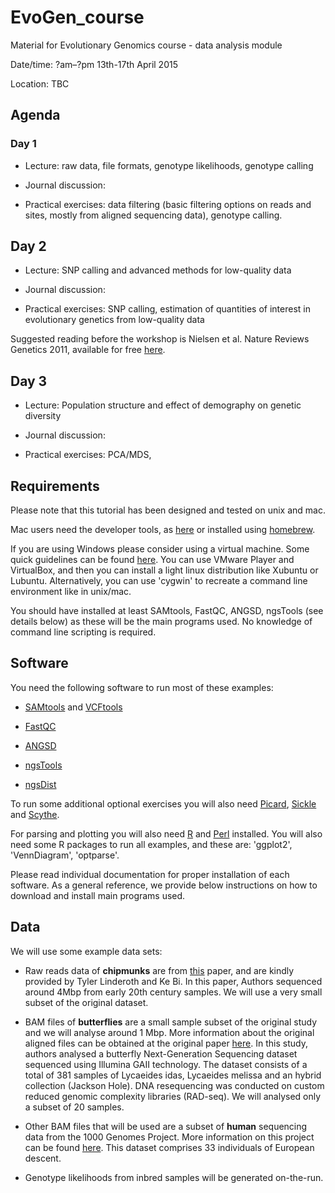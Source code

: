 # EvoGen_course
Material for Evolutionary Genomics course - data analysis module

Date/time: ?am–?pm 13th-17th April 2015

Location: TBC


## Agenda

### Day 1

 - Lecture: raw data, file formats, genotype likelihoods, genotype calling

 - Journal discussion:

 - Practical exercises: 
data filtering (basic filtering options on reads and sites, mostly from aligned sequencing data), genotype calling.

## Day 2

 - Lecture: SNP calling and advanced methods for low-quality data

 - Journal discussion:

 - Practical exercises: SNP calling, estimation of quantities of interest in evolutionary genetics from low-quality data

Suggested reading before the workshop is Nielsen et al. Nature Reviews Genetics 2011, available for free [here](http://cteg.berkeley.edu/~nielsen/wordpress/wp-content/uploads/2013/01/Nielsen-R.-et-al.-2011.pdf).

## Day 3

 - Lecture: Population structure and effect of demography on genetic diversity

 - Journal discussion:

 - Practical exercises: PCA/MDS, 

## Requirements

Please note that this tutorial has been designed and tested on unix and mac.

Mac users need the developer tools, as [here](https://developer.apple.com/xcode/) or installed using [homebrew](http://brew.sh/).

If you are using Windows please consider using a virtual machine.
Some quick guidelines can be found [here](http://www.howtogeek.com/170870/5-ways-to-run-linux-software-on-windows).
You can use VMware Player and VirtualBox, and then you can install a light linux distribution like Xubuntu or Lubuntu.
Alternatively, you can use 'cygwin' to recreate a command line environment like in unix/mac.

You should have installed at least SAMtools, FastQC, ANGSD, ngsTools (see details below) as these will be the main programs used.
No knowledge of command line scripting is required.

## Software

You need the following software to run most of these examples:

 - [SAMtools](http://samtools.sourceforge.net/) and [VCFtools](http://vcftools.sourceforge.net/)

 - [FastQC](http://www.bioinformatics.babraham.ac.uk/projects/fastqc/)

 - [ANGSD](http://popgen.dk/wiki/index.php/ANGSD)

 - [ngsTools](https://github.com/mfumagalli/ngsTools)

 - [ngsDist](https://github.com/fgvieira/ngsDist)

To run some additional optional exercises you will also need [Picard](http://picard.sourceforge.net/), [Sickle](https://github.com/najoshi/sickle) and [Scythe](https://github.com/vsbuffalo/scythe).

For parsing and plotting you will also need [R](http://www.r-project.org/) and [Perl](http://www.perl.org/) installed. 
You will also need some R packages to run all examples, and these are: 'ggplot2', 'VennDiagram', 'optparse'.

Please read individual documentation for proper installation of each software. As a general reference, we provide below instructions on how to download and install main programs used.


## Data

We will use some example data sets:

 - Raw reads data of **chipmunks** are from [this](http://www.ncbi.nlm.nih.gov/pubmed/24118668) paper, and are kindly provided by Tyler Linderoth and Ke Bi.
In this paper, Authors sequenced around 4Mbp from early 20th century samples. We will use a very small subset of the original dataset.

 - BAM files of **butterflies** are a small sample subset of the original study and we will analyse around 1 Mbp.
More information about the original aligned files can be obtained at the original paper [here](http://www.ncbi.nlm.nih.gov/pubmed/22759293). 
In this study, authors analysed a butterfly Next-Generation Sequencing dataset sequenced using Illumina GAII technology. 
The dataset consists of a total of 381 samples of Lycaeides idas, Lycaeides melissa and an hybrid collection (Jackson Hole). 
DNA resequencing was conducted on custom reduced genomic complexity libraries (RAD-seq). 
We will analysed only a subset of 20 samples.

 - Other BAM files that will be used are a subset of **human** sequencing data from the 1000 Genomes Project. 
More information on this project can be found [here](http://www.1000genomes.org/). 
This dataset comprises 33 individuals of European descent.

 - Genotype likelihoods from inbred samples will be generated on-the-run.






